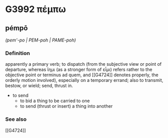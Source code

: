 # G3992 πέμπω

## pémpō

_(pem'-po | PEM-poh | PAME-poh)_

### Definition

apparently a primary verb; to dispatch (from the subjective view or point of departure, whereas ἵημι (as a stronger form of εἶμι) refers rather to the objective point or terminus ad quem, and [[G4724]] denotes properly, the orderly motion involved), especially on a temporary errand; also to transmit, bestow, or wield; send, thrust in.

- to send
  - to bid a thing to be carried to one
  - to send (thrust or insert) a thing into another

### See also

[[G4724]]

